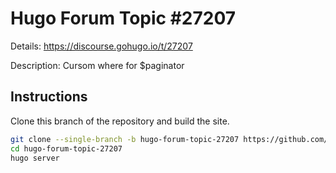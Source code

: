 # Hugo Forum Topic #27207

Details: <https://discourse.gohugo.io/t/27207>

Description: Cursom where for $paginator

## Instructions

Clone this branch of the repository and build the site.

```bash
git clone --single-branch -b hugo-forum-topic-27207 https://github.com/jmooring/hugo-testing hugo-forum-topic-27207
cd hugo-forum-topic-27207
hugo server
```
